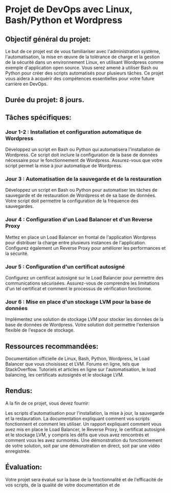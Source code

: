 # Projet de DevOps avec Linux, Bash/Python et Wordpress
## Objectif général du projet:

Le but de ce projet est de vous familiariser avec l'administration système, l'automatisation, la mise en œuvre de la tolérance de charge et la gestion de la sécurité dans un environnement Linux, en utilisant Wordpress comme exemple d'application open source. Vous serez amené à utiliser Bash ou Python pour créer des scripts automatisés pour plusieurs tâches. Ce projet vous aidera à acquérir des compétences essentielles pour votre future carrière en DevOps.

## Durée du projet: 8 jours.

## Tâches spécifiques:

### Jour 1-2 : Installation et configuration automatique de Wordpress

Développez un script en Bash ou Python qui automatisera l'installation de Wordpress. Ce script doit inclure la configuration de la base de données nécessaire pour le fonctionnement de Wordpress. Assurez-vous que votre script permet la mise à jour automatique de Wordpress.

### Jour 3 : Automatisation de la sauvegarde et de la restauration

Développez un script en Bash ou Python pour automatiser les tâches de sauvegarde et de restauration de Wordpress et de sa base de données. Votre script doit permettre la configuration de la fréquence des sauvegardes.

### Jour 4 : Configuration d'un Load Balancer et d'un Reverse Proxy

Mettez en place un Load Balancer en frontal de l'application Wordpress pour distribuer la charge entre plusieurs instances de l'application. Configurez également un Reverse Proxy pour améliorer les performances et la sécurité.

### Jour 5 : Configuration d'un certificat autosigné

Configurez un certificat autosigné sur le Load Balancer pour permettre des communications sécurisées. Assurez-vous de comprendre les limitations d'un tel certificat et comment le processus de vérification fonctionne.

### Jour 6 : Mise en place d'un stockage LVM pour la base de données

Implémentez une solution de stockage LVM pour stocker les données de la base de données de Wordpress. Votre solution doit permettre l'extension flexible de l'espace de stockage.

## Ressources recommandées:

Documentation officielle de Linux, Bash, Python, Wordpress, le Load Balancer que vous choisissez et LVM.
Forums en ligne, tels que StackOverflow.
Tutoriels et articles en ligne sur l'automatisation, le load balancing, les certificats autosignés et le stockage LVM.
## Rendus:

A la fin de ce projet, vous devez fournir:

Les scripts d'automatisation pour l'installation, la mise à jour, la sauvegarde et la restauration.
La documentation expliquant comment vos scripts fonctionnent et comment les utiliser.
Un rapport expliquant comment vous avez mis en place le Load Balancer, le Reverse Proxy, le certificat autosigné et le stockage LVM, y compris les défis que vous avez rencontrés et comment vous les avez surmontés.
Une démonstration du fonctionnement de votre solution, soit par une démonstration en direct, soit par une vidéo enregistrée.
## Évaluation:

Votre projet sera évalué sur la base de la fonctionnalité et de l'efficacité de vos scripts, de la qualité de votre documentation et de
